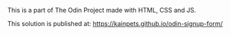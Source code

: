 This is a part of The Odin Project  made with HTML, CSS and JS.

This solution is published at:
https://kainpets.github.io/odin-signup-form/
